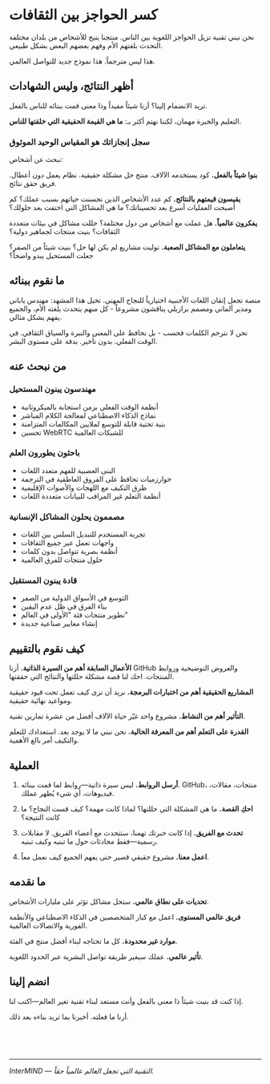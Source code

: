 # كسر الحواجز بين الثقافات

نحن نبني تقنية تزيل الحواجز اللغوية بين الناس. منتجنا يتيح للأشخاص من بلدان مختلفة التحدث بلغتهم الأم وفهم بعضهم البعض بشكل طبيعي.

هذا ليس مترجماً. هذا نموذج جديد للتواصل العالمي.

## أظهر النتائج، وليس الشهادات

تريد الانضمام إلينا؟ أرنا شيئاً مفيداً وذا معنى قمت ببنائه للناس بالفعل.

التعليم والخبرة مهمان، لكننا نهتم أكثر بـ: **ما هي القيمة الحقيقية التي خلقتها للناس**.

### سجل إنجازاتك هو المقياس الوحيد الموثوق

نبحث عن أشخاص:

**بنوا شيئاً بالفعل.** كود يستخدمه الآلاف. منتج حل مشكلة حقيقية. نظام يعمل دون أعطال. فريق حقق نتائج.

**يقيسون قيمتهم بالنتائج.** كم عدد الأشخاص الذين تحسنت حياتهم بسبب عملك؟ كم أصبحت العمليات أسرع بعد تحسيناتك؟ ما هي المشاكل التي اختفت بعد حلولك؟

**يفكرون عالمياً.** هل عملت مع أشخاص من دول مختلفة؟ حللت مشاكل في بيئات متعددة الثقافات؟ بنيت منتجات لجماهير دولية؟

**يتعاملون مع المشاكل الصعبة.** توليت مشاريع لم يكن لها حل؟ بنيت شيئاً من الصفر؟ جعلت المستحيل يبدو واضحاً؟

## ما نقوم ببنائه

منصة تجعل إتقان اللغات الأجنبية اختيارياً للنجاح المهني. تخيل هذا المشهد: مهندس ياباني ومدير ألماني ومصمم برازيلي يناقشون مشروعاً - كل منهم يتحدث بلغته الأم، والجميع يفهم بشكل مثالي.

نحن لا نترجم الكلمات فحسب - بل نحافظ على المعنى والنبرة والسياق الثقافي. في الوقت الفعلي. بدون تأخير. بدقة على مستوى البشر.

## من نبحث عنه

### مهندسون يبنون المستحيل

- أنظمة الوقت الفعلي بزمن استجابة بالميكروثانية
- نماذج الذكاء الاصطناعي لمعالجة الكلام المباشر
- بنية تحتية قابلة للتوسع لملايين المكالمات المتزامنة
- تحسين WebRTC للشبكات العالمية

### باحثون يطورون العلم

- البنى العصبية للفهم متعدد اللغات
- خوارزميات تحافظ على الفروق العاطفية في الترجمة
- طرق التكيف مع اللهجات والأصوات الإقليمية
- أنظمة التعلم غير المراقب للبيانات متعددة اللغات

### مصممون يحلون المشاكل الإنسانية

- تجربة المستخدم للتبديل السلس بين اللغات
- واجهات تعمل عبر جميع الثقافات
- أنظمة بصرية تتواصل بدون كلمات
- حلول منتجات للفرق العالمية

### قادة يبنون المستقبل

- التوسع في الأسواق الدولية من الصفر
- بناء الفرق في ظل عدم اليقين
- تطوير منتجات فئة "الأولى في العالم"
- إنشاء معايير صناعية جديدة

## كيف نقوم بالتقييم

**الأعمال السابقة أهم من السيرة الذاتية.** أرنا GitHub والعروض التوضيحية وروابط المنتجات. احك لنا قصة مشكلة حللتها والنتائج التي حققتها.

**المشاريع الحقيقية أهم من اختبارات البرمجة.** نريد أن نرى كيف تعمل تحت قيود حقيقية ومواعيد نهائية حقيقية.

**التأثير أهم من النشاط.** مشروع واحد غيّر حياة الآلاف أفضل من عشرة تمارين تقنية.

**القدرة على التعلم أهم من المعرفة الحالية.** نحن نبني ما لا يوجد بعد. استعدادك للتعلم والتكيف أمر بالغ الأهمية.

## العملية

1. **أرسل الروابط.** ليس سيرة ذاتية—روابط لما قمت ببنائه. GitHub، منتجات، مقالات، فيديوهات، أي شيء يُظهر عملك.

2. **احكِ القصة.** ما هي المشكلة التي حللتها؟ لماذا كانت مهمة؟ كيف قست النجاح؟ ما كانت النتيجة؟

3. **تحدث مع الفريق.** إذا كانت خبرتك تهمنا، ستتحدث مع أعضاء الفريق. لا مقابلات رسمية—فقط محادثات حول ما تبنيه وكيف تبنيه.

4. **اعمل معنا.** مشروع حقيقي قصير حتى يفهم الجميع كيف نعمل معاً.

## ما نقدمه

**تحديات على نطاق عالمي.** ستحل مشاكل تؤثر على مليارات الأشخاص.

**فريق عالمي المستوى.** اعمل مع كبار المتخصصين في الذكاء الاصطناعي والأنظمة الفورية والاتصالات العالمية.

**موارد غير محدودة.** كل ما تحتاجه لبناء أفضل منتج في الفئة.

**تأثير عالمي.** عملك سيغير طريقة تواصل البشرية عبر الحدود اللغوية.

## انضم إلينا

إذا كنت قد بنيت شيئاً ذا معنى بالفعل وأنت مستعد لبناء تقنية تغير العالم—اكتب لنا.

أرنا ما فعلته. أخبرنا بما تريد بناءه بعد ذلك.

<!-- **Contact:** careers@mind.com -->

<br>

<ContactForm
  formStyle="margin: 1rem auto;"  
  categoryLabel="ما هو تخصصك؟ *"  
  categoryPlaceholderText="اختر مجالك..."  
  messageLabel="أرنا عملك *"  
  messagePlaceholderText="شارك روابط مشاريعك، GitHub، محفظة أعمالك، أو اوصف التأثير الذي أحدثته. ما هي المشكلة التي تتحمس لحلها بعد ذلك؟"  
  buttonText="أرسل طلبك"
  webSiteLabel="Git / مدونة / موقع / ... *"
  webSitePlaceholderText="مثال: github.com/yourname"
  :services="[
    'مهندس يبني المستحيل',
    'باحث يطور العلم',
    'مصمم يحل المشاكل الإنسانية', 
    'مسوق يخلق الطلب',
    'قائد يبني المستقبل',
    'المبيعات وتطوير الأعمال',
    'العمليات والمالية',
    'شيء آخر'
  ]"
/>

<br>

---

_InterMIND — التقنية التي تجعل العالم عالمياً حقاً._